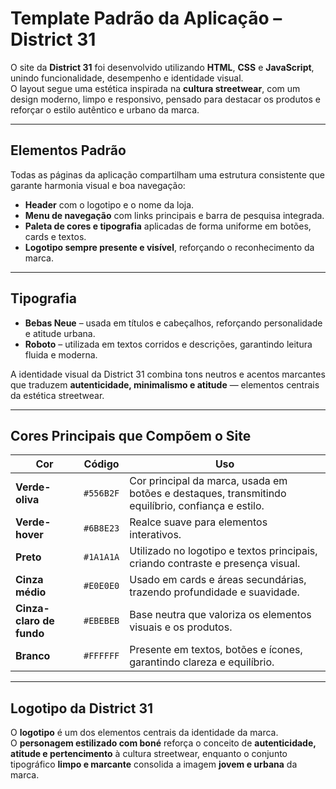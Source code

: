 # Template Padrão da Aplicação – District 31

O site da **District 31** foi desenvolvido utilizando **HTML**, **CSS** e **JavaScript**, unindo funcionalidade, desempenho e identidade visual.  
O layout segue uma estética inspirada na **cultura streetwear**, com um design moderno, limpo e responsivo, pensado para destacar os produtos e reforçar o estilo autêntico e urbano da marca.

---

## Elementos Padrão

Todas as páginas da aplicação compartilham uma estrutura consistente que garante harmonia visual e boa navegação:

- **Header** com o logotipo e o nome da loja.  
- **Menu de navegação** com links principais e barra de pesquisa integrada.  
- **Paleta de cores e tipografia** aplicadas de forma uniforme em botões, cards e textos.  
- **Logotipo sempre presente e visível**, reforçando o reconhecimento da marca.

---

## Tipografia

- **Bebas Neue** – usada em títulos e cabeçalhos, reforçando personalidade e atitude urbana.  
- **Roboto** – utilizada em textos corridos e descrições, garantindo leitura fluida e moderna.  

A identidade visual da District 31 combina tons neutros e acentos marcantes que traduzem **autenticidade, minimalismo e atitude** — elementos centrais da estética streetwear.

---

## Cores Principais que Compõem o Site

| Cor | Código | Uso |
|------|---------|-----|
| **Verde-oliva** | `#556B2F` | Cor principal da marca, usada em botões e destaques, transmitindo equilíbrio, confiança e estilo. |
| **Verde-hover** | `#6B8E23` | Realce suave para elementos interativos. |
| **Preto** | `#1A1A1A` | Utilizado no logotipo e textos principais, criando contraste e presença visual. |
| **Cinza médio** | `#E0E0E0` | Usado em cards e áreas secundárias, trazendo profundidade e suavidade. |
| **Cinza-claro de fundo** | `#EBEBEB` | Base neutra que valoriza os elementos visuais e os produtos. |
| **Branco** | `#FFFFFF` | Presente em textos, botões e ícones, garantindo clareza e equilíbrio. |

---

## Logotipo da District 31

O **logotipo** é um dos elementos centrais da identidade da marca.   
O **personagem estilizado com boné** reforça o conceito de **autenticidade, atitude e pertencimento** à cultura streetwear, enquanto o conjunto tipográfico **limpo e marcante** consolida a imagem **jovem e urbana** da marca.
